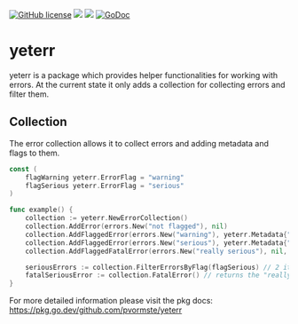 [![GitHub license](https://img.shields.io/github/license/pvormste/yeterr)](https://github.com/pvormste/yeterr/blob/master/LICENSE) ![](https://github.com/pvormste/yeterr/workflows/lint/badge.svg?branch=master) ![](https://github.com/pvormste/yeterr/workflows/tests/badge.svg?branch=master) [![GoDoc](https://godoc.org/github.com/pvormste/yeterr?status.svg)](https://godoc.org/github.com/pvormste/yeterr)

# yeterr

yeterr is a package which provides helper functionalities for working with errors.
At the current state it only adds a collection for collecting errors and filter them.

## Collection

The error collection allows it to collect errors and adding metadata and flags to them.

```go
const (
    flagWarning yeterr.ErrorFlag = "warning"
    flagSerious yeterr.ErrorFlag = "serious"
)

func example() {
    collection := yeterr.NewErrorCollection()
    collection.AddError(errors.New("not flagged"), nil)
    collection.AddFlaggedError(errors.New("warning"), yeterr.Metadata{"time", time.Now().String()}, flagWarning)
    collection.AddFlaggedError(errors.New("serious"), yeterr.Metadata{"time": time.Now().String()}, flagSerious)
    collection.AddFlaggedFatalError(errors.New("really serious"), nil, flagSerious)

    seriousErrors := collection.FilterErrorsByFlag(flagSerious) // 2 items
    fatalSeriousError := collection.FatalError() // returns the "really serious" error
}
```

For more detailed information please visit the pkg docs: https://pkg.go.dev/github.com/pvormste/yeterr